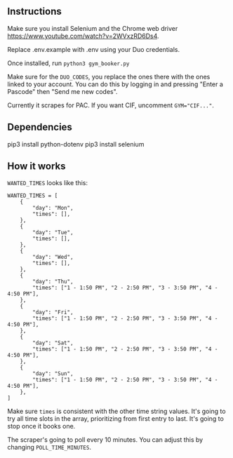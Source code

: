 ## Instructions

Make sure you install Selenium and the Chrome web driver https://www.youtube.com/watch?v=2WVxzRD6Ds4.

Replace .env.example with .env using your Duo credentials.

Once installed, run `python3 gym_booker.py`

Make sure for the `DUO_CODES`, you replace the ones there with the ones linked to your account. You can do this by logging in and pressing "Enter a Pascode" then "Send me new codes".

Currently it scrapes for PAC. If you want CIF, uncomment `GYM="CIF..."`.

## Dependencies

pip3 install python-dotenv
pip3 install selenium

## How it works

`WANTED_TIMES` looks like this:

```
WANTED_TIMES = [
    {
        "day": "Mon",
        "times": [],
    },
    {
        "day": "Tue",
        "times": [],
    },
    {
        "day": "Wed",
        "times": [],
    },
    {
        "day": "Thu",
        "times": ["1 - 1:50 PM", "2 - 2:50 PM", "3 - 3:50 PM", "4 - 4:50 PM"],
    },
    {
        "day": "Fri",
        "times": ["1 - 1:50 PM", "2 - 2:50 PM", "3 - 3:50 PM", "4 - 4:50 PM"],
    },
    {
        "day": "Sat",
        "times": ["1 - 1:50 PM", "2 - 2:50 PM", "3 - 3:50 PM", "4 - 4:50 PM"],
    },
    {
        "day": "Sun",
        "times": ["1 - 1:50 PM", "2 - 2:50 PM", "3 - 3:50 PM", "4 - 4:50 PM"],
    },
]
```

Make sure `times` is consistent with the other time string values. It's going to try all time slots in the array, prioritizing from first entry to last. It's going to stop once it books one.

The scraper's going to poll every 10 minutes. You can adjust this by changing `POLL_TIME_MINUTES`.
